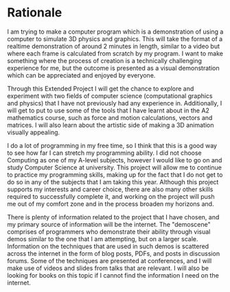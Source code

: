 Rationale
=========

I am trying to make a computer program which is a demonstration of using a
computer to simulate 3D physics and graphics. This will take the format of a
realtime demonstration of around 2 minutes in length, similar to a video but
where each frame is calculated from scratch by my program. I want to make
something where the process of creation is a technically challenging experience
for me, but the outcome is presented as a visual demonstration which can be
appreciated and enjoyed by everyone.

Through this Extended Project I will get the chance to explore and experiment
with two fields of computer science (computational graphics and physics) that I
have not previously had any experience in. Additionally, I will get to put to
use some of the tools that I have learnt about in the A2 mathematics course,
such as force and motion calculations, vectors and matrices. I will also learn
about the artistic side of making a 3D animation visually appealing.

I do a lot of programming in my free time, so I think that this is a good way
to see how far I can stretch my programming ability. I did not choose Computing
as one of my A-level subjects, however I would like to go on and study Computer
Science at university. This project will allow me to continue to practice my
programming skills, making up for the fact that I do not get to do so in any of
the subjects that I am taking this year. Although this project supports my
interests and career choice, there are also many other skills required to
successfully complete it, and working on the project will push me out of my
comfort zone and in the process broaden my horizons and.

There is plenty of information related to the project that I have chosen, and
my primary source of information will be the internet. The "demoscene"
comprises of programmers who demonstrate their ability through visual demos
similar to the one that I am attempting, but on a larger scale. Information on
the techniques that are used in such demos is scattered across the internet in
the form of blog posts, PDFs, and posts in discussion forums. Some of the
techniques are presented at conferences, and I will make use of videos and
slides from talks that are relevant. I will also be looking for books on this
topic if I cannot find the information I need on the internet.

<!-- vim: set tw=79: -->
